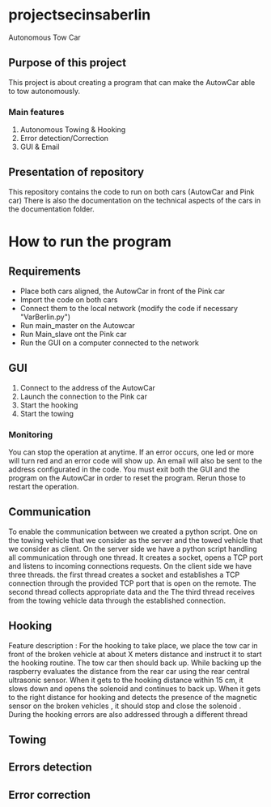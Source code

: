 # projectsecinsaberlin
Autonomous Tow Car

## Purpose of this project
This project is about creating a program that can make the AutowCar able to tow autonomously.

### Main features
1. Autonomous Towing & Hooking
2. Error detection/Correction
3. GUI & Email

## Presentation of repository
This repository contains the code to run on both cars (AutowCar and Pink car)
There is also the documentation on the technical aspects of the cars in the documentation folder.

# How to run the program
## Requirements
- Place both cars aligned, the AutowCar in front of the Pink car
- Import the code on both cars
- Connect them to the local network (modify the code if necessary "VarBerlin.py")
- Run main_master on the Autowcar
- Run Main_slave ont the Pink car
- Run the GUI on a computer connected to the network

## GUI
1. Connect to the address of the AutowCar
2. Launch the connection to the Pink car
3. Start the hooking
4. Start the towing

### Monitoring
You can stop the operation at anytime.
If an error occurs, one led or more will turn red and an error code will show up. An email will also be sent to the address configurated in the code.
You must exit both the GUI and the program on the AutowCar in order to reset the program. Rerun those to restart the operation.

## Communication

To enable  the communication between we created a python script. One on the towing vehicle that we consider as the server and the towed vehicle  that we consider as client. 
On the server side  we have a python script  handling all communication through one thread. It creates a socket,  opens a TCP port and listens to incoming connections requests. 
On the client side we have three threads. the first thread creates a socket and establishes a TCP connection through the provided TCP port that is open on the remote. The second thread collects appropriate data and the The third thread  receives from the towing vehicle data through the established  connection. 

## Hooking 
Feature description : For the hooking to take place, we place the tow car in front of the broken vehicle at about   X meters distance and instruct it to start the hooking routine.  The tow car then should back up. While backing up the raspberry evaluates the distance from the rear car using the rear central ultrasonic sensor.  When it gets to the hooking distance within 15 cm, it slows down and opens the solenoid and continues to back up. When it gets to the right distance for hooking and detects the presence of the magnetic sensor on the broken vehicles , it should stop and close the solenoid .  
During the hooking errors are also addressed through a different thread

## Towing


## Errors detection

## Error correction





